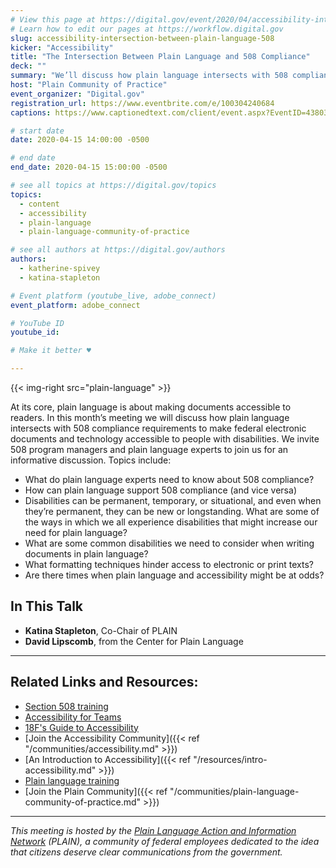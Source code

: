 ```yaml
---
# View this page at https://digital.gov/event/2020/04/accessibility-intersection-between-plain-language-508
# Learn how to edit our pages at https://workflow.digital.gov
slug: accessibility-intersection-between-plain-language-508
kicker: "Accessibility"
title: "The Intersection Between Plain Language and 508 Compliance"
deck: ""
summary: "We’ll discuss how plain language intersects with 508 compliance requirements to make federal electronic documents and information technology accessible to people with disabilities."
host: "Plain Community of Practice"
event_organizer: "Digital.gov"
registration_url: https://www.eventbrite.com/e/100304240684
captions: https://www.captionedtext.com/client/event.aspx?EventID=4380373&CustomerID=321

# start date
date: 2020-04-15 14:00:00 -0500

# end date
end_date: 2020-04-15 15:00:00 -0500

# see all topics at https://digital.gov/topics
topics:
  - content
  - accessibility
  - plain-language
  - plain-language-community-of-practice

# see all authors at https://digital.gov/authors
authors:
  - katherine-spivey
  - katina-stapleton

# Event platform (youtube_live, adobe_connect)
event_platform: adobe_connect

# YouTube ID
youtube_id:

# Make it better ♥

---
```


{{< img-right src="plain-language" >}}

At its core, plain language is about making documents accessible to readers. In this month’s meeting we will discuss how plain language intersects with 508 compliance requirements to make federal electronic documents and technology accessible to people with disabilities. We invite 508 program managers and plain language experts to join us for an informative discussion. Topics include:

 - What do plain language experts need to know about 508 compliance?
 - How can plain language support 508 compliance (and vice versa)
 - Disabilities can be permanent, temporary, or situational, and even when they’re permanent, they can be new or longstanding. What are some of the ways in which we all experience disabilities that might increase our need for plain language?
 - What are some common disabilities we need to consider when writing documents in plain language?
 - What formatting techniques hinder access to electronic or print texts?
 - Are there times when plain language and accessibility might be at odds?

## In This Talk

- **Katina Stapleton**, Co-Chair of PLAIN
- **David Lipscomb**, from the Center for Plain Language

---

## Related Links and Resources:

 - [Section 508 training](https://www.section508.gov/training)
 - [Accessibility for Teams](https://accessibility.digital.gov/)
 - [18F's Guide to Accessibility](https://accessibility.18f.gov/)
 - [Join the Accessibility Community]({{< ref "/communities/accessibility.md" >}})
 - [An Introduction to Accessibility]({{< ref "/resources/intro-accessibility.md" >}})
 - [Plain language training](https://plainlanguage.gov/)
 - [Join the Plain Community]({{< ref "/communities/plain-language-community-of-practice.md" >}})


 ---

 *This meeting is hosted by the [Plain Language Action and Information Network](https://plainlanguage.gov/) (PLAIN), a community of federal employees dedicated to the idea that citizens deserve clear communications from the government.*
